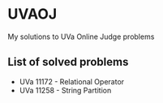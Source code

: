 # UVAOJ
My solutions to UVa Online Judge problems

## List of solved problems
* UVa 11172 - Relational Operator
* UVa 11258 - String Partition
